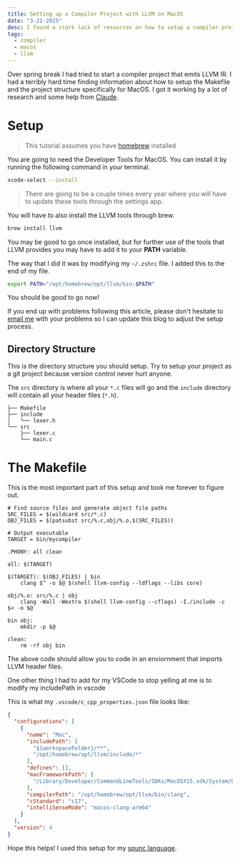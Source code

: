 ```yaml
---
title: Setting up a Compiler Project with LLVM on MacOS
date: "3-21-2025"
desc: I found a stark lack of resources on how to setup a compiler project that emits LLVM on MacOS. This blog shows you how to setup a structure for a project that compiles code and emits LLVM.
tags:
  - compiler
  - macos
  - llvm
---
```


Over spring break I had tried to start a compiler project that emits LLVM IR. I had a terribly hard time finding information about how to setup the Makefile and the project structure specifically for MacOS. I got it working by a lot of research and some help from [Claude](https://claude.ai/).

# Setup

> This tutorial assumes you have [homebrew](https://brew.sh) installed

You are going to need the Developer Tools for MacOS. You can install it by running the following command in your terminal.

```bash
xcode-select --install
```

> There are going to be a couple times every year where you will have to update these tools through the settings app.

<span class="split" style="gap: 8rem">

You will have to also install the LLVM tools through brew.

```bash
brew install llvm
```
</span>

You may be good to go once installed, but for further use of the tools that LLVM provides you may have to add it to your **PATH** variable.


The way that I did it was by modifying my `~/.zshrc` file. I added this to the end of my file.

```bash
export PATH="/opt/homebrew/opt/llvm/bin:$PATH"
```

You should be good to go now! 

If you end up with problems following this article, please don't hesitate to [email me](mailto:me@cameron.rs) with your problems so I can update this blog to adjust the setup process.

## Directory Structure

<span class="split">

<span>

This is the directory structure you should setup. Try to setup your project as a git project because version control never hurt anyone.

The `src` directory is where all your `*.c` files will go and the `include` directory will contain all your header files (`*.h`).

</span>

```
├── Makefile
├── include
│   └── lexer.h
└── src
    ├── lexer.c
    └── main.c
```
</span>

# The Makefile

This is the most important part of this setup and took me forever to figure out.

```make
# Find source files and generate object file paths
SRC_FILES = $(wildcard src/*.c)
OBJ_FILES = $(patsubst src/%.c,obj/%.o,$(SRC_FILES))

# Output executable
TARGET = bin/mycompiler

.PHONY: all clean

all: $(TARGET)

$(TARGET): $(OBJ_FILES) | bin
	clang $^ -o $@ $(shell llvm-config --ldflags --libs core)

obj/%.o: src/%.c | obj
	clang -Wall -Wextra $(shell llvm-config --cflags) -I./include -c $< -o $@

bin obj:
	mkdir -p $@

clean:
	rm -rf obj bin
```

The above code should allow you to code in an enviornment that imports LLVM header files.

One other thing I had to add for my VSCode to stop yelling at me is to modify my includePath in vscode

This is what my `.vscode/c_cpp_properties.json` file looks like:

```json
{
  "configurations": [
    {
      "name": "Mac",
      "includePath": [
        "${workspaceFolder}/**",
        "/opt/homebrew/opt/llvm/include/*"
      ],
      "defines": [],
      "macFrameworkPath": [
        "/Library/Developer/CommandLineTools/SDKs/MacOSX15.sdk/System/Library/Frameworks"
      ],
      "compilerPath": "/opt/homebrew/opt/llvm/bin/clang",
      "cStandard": "c17",
      "intelliSenseMode": "macos-clang-arm64"
    }
  ],
  "version": 4
}
```

Hope this helps! I used this setup for my [spunc language](https://github.com/wzid/spunc).